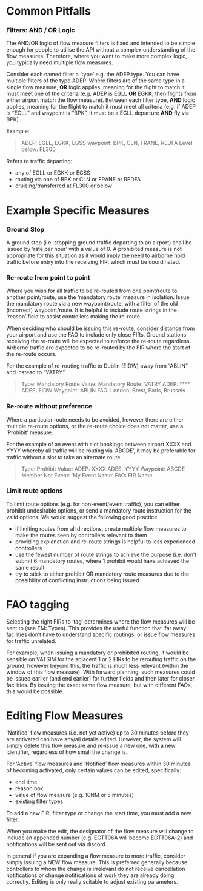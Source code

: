 # Common Pitfalls

### Filters: AND / OR Logic

The AND/OR logic of flow measure filters is fixed and intended to be simple enough for people to utilise the API without a complex understanding of the flow measures. Therefore, where you want to make more complex logic, you typically need multiple flow measures.

Consider each named filter a ‘type’ e.g. the ADEP type. You can have multiple filters of the type ADEP. Where filters are of the same type in a single flow measure, **OR** logic applies, meaning for the flight to match it must meet one of the criteria (e.g. ADEP is EGLL **OR** EGKK, then flights from either airport match the flow measure). Between each filter type, **AND** logic applies, meaning for the flight to match it must meet all criteria (e.g. if ADEP is “EGLL” and waypoint is “BPK”, it must be a EGLL departure **AND** fly via BPK).

Example:
> ADEP: EGLL, EGKK, EGSS
> waypoint: BPK, CLN, FRANE, REDFA
> Level below: FL300

Refers to traffic departing:
- any of EGLL or EGKK or EGSS
- routing via one of BPK or CLN or FRANE or REDFA
- cruising/transferred at FL300 or below

# Example Specific Measures

### Ground Stop

A ground stop (i.e. stopping ground traffic departing to an airport) shall be issued by ‘rate per hour’ with a value of 0. A prohibited measure is not appropriate for this situation as it would imply the need to airborne hold traffic before entry into the receiving FIR, which must be coordinated.

### Re-route from point to point

Where you wish for all traffic to be re-routed from one point/route to another point/route, use the ‘mandatory route’ measure in isolation. Issue the mandatory route via a new waypoint/route, with a filter of the old (incorrect) waypoint/route. It is helpful to include route strings in the ‘reason’ field to assist controllers making the re-route.

When deciding who should be issuing this re-route, consider distance from your airport and use the FAO to include only close FIRs. Ground stations receiving the re-route will be expected to enforce the re-route regardless. Airborne traffic are expected to be re-routed by the FIR where the start of the re-route occurs.

For the example of re-routing traffic to Dublin (EIDW) away from “ABLIN” and instead to “VATRY”.

> Type: Mandatory Route
> Value: 
> Mandatory Route: VATRY
> ADEP: \*\*\*\*
> ADES: EIDW
> Waypoint: ABLIN
> FAO: London, Brest, Paris, Brussels

### Re-route without preference

Where a particular route needs to be avoided, however there are either multiple re-route options, or the re-route choice does not matter, use a ‘Prohibit’ measure. 

For the example of an event with slot bookings between airport XXXX and YYYY whereby all traffic will be routing via ‘ABCDE’, it may be preferable for traffic without a slot to take an alternate route.

> Type: Prohibit
> Value: 
> ADEP: XXXX
> ADES: YYYY
> Waypoint: ABCDE
> Member Not Event: ‘My Event Name’
> FAO: FIR Name

### Limit route options

To limit route options (e.g. for non-event/event traffic), you can either prohibit undesirable options, or send a mandatory route instruction for the valid options. We would suggest the following good practice

- if limiting routes from all directions, create multiple flow measures to make the routes seen by controllers relevant to them
- providing explanation and re-route strings is helpful to less experienced controllers
- use the fewest number of route strings to achieve the purpose (i.e. don’t submit 6 mandatory routes, where 1 prohibit would have achieved the same result
- try to stick to either prohibit OR mandatory route measures due to the possibility of conflicting instructions being issued

# FAO tagging

Selecting the right FIRs to ‘tag’ determines where the flow measures will be sent to (see FM: Types). This provides the useful function that ‘far away’ facilities don’t have to understand specific routings, or issue flow measures for traffic unrelated.

For example, when issuing a mandatory or prohibited routing, it would be sensible on VATSIM for the adjacent 1 or 2 FIRs to be rerouting traffic on the ground, however beyond this, the traffic is much less relevant (within the window of this flow measure). With forward planning, such measures could be issued earlier (and end earlier) for further fields and then later for closer facilities. By issuing the exact same flow measure, but with different FAOs, this would be possible.


# Editing Flow Measures

‘Notified’ flow measures (i.e. not yet active) up to 30 minutes before they are activated can have any/all details edited. However, the system will simply delete this flow measure and re-issue a new one, with a new identifier, regardless of how small the change is.

For ‘Active’ flow measures and ‘Notified’ flow measures within 30 minutes of becoming activated, only certain values can be edited, specifically:

- end time
- reason box
- value of flow measure (e.g. 10NM or 5 minutes)
- existing filter types

To add a new FIR, filter type or change the start time, you must add a new filter. 

When you make the edit, the designator of the flow measure will change to include an appended number (e.g. EGTT06A will become EGTT06A-2) and notifications will be sent out via discord.

In general if you are expanding a flow measure to more traffic, consider simply issuing a NEW flow measure. This is preferred generally because controllers to whom the change is irrelevant do not receive cancellation notifications or change notifications of work they are already doing correctly. Editing is only really suitable to adjust existing parameters.

